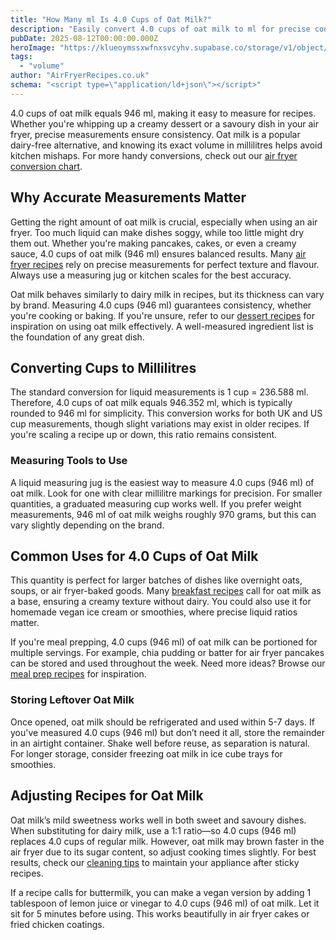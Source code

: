 ```yaml
---
title: "How Many ml Is 4.0 Cups of Oat Milk?"
description: "Easily convert 4.0 cups of oat milk to ml for precise cooking and baking. Get accurate measurements in seconds!"
pubDate: 2025-08-12T00:00:00.000Z
heroImage: "https://klueoymssxwfnxsvcyhv.supabase.co/storage/v1/object/public/md/how-many-ml-is-4-cups-oat-milk-0fd3fe8e.webp"
tags:
  - "volume"
author: "AirFryerRecipes.co.uk"
schema: "<script type=\"application/ld+json\"></script>"
---
```


<p>4.0 cups of oat milk equals 946 ml, making it easy to measure for recipes. Whether you're whipping up a creamy dessert or a savoury dish in your air fryer, precise measurements ensure consistency. Oat milk is a popular dairy-free alternative, and knowing its exact volume in millilitres helps avoid kitchen mishaps. For more handy conversions, check out our <a href=https://www.airfryerrecipe.co.uk/air-fryer-conversion-chart>air fryer conversion chart</a>.</p>  

<h2>Why Accurate Measurements Matter</h2>  
<p>Getting the right amount of oat milk is crucial, especially when using an air fryer. Too much liquid can make dishes soggy, while too little might dry them out. Whether you're making pancakes, cakes, or even a creamy sauce, 4.0 cups of oat milk (946 ml) ensures balanced results. Many <a href=https://www.airfryerrecipe.co.uk/recipes>air fryer recipes</a> rely on precise measurements for perfect texture and flavour. Always use a measuring jug or kitchen scales for the best accuracy.</p>  

<p>Oat milk behaves similarly to dairy milk in recipes, but its thickness can vary by brand. Measuring 4.0 cups (946 ml) guarantees consistency, whether you're cooking or baking. If you're unsure, refer to our <a href=https://www.airfryerrecipe.co.uk/recipe-category/dessert>dessert recipes</a> for inspiration on using oat milk effectively. A well-measured ingredient list is the foundation of any great dish.</p>  

<h2>Converting Cups to Millilitres</h2>  
<p>The standard conversion for liquid measurements is 1 cup = 236.588 ml. Therefore, 4.0 cups of oat milk equals 946.352 ml, which is typically rounded to 946 ml for simplicity. This conversion works for both UK and US cup measurements, though slight variations may exist in older recipes. If you're scaling a recipe up or down, this ratio remains consistent.</p>  

<h3>Measuring Tools to Use</h3>  
<p>A liquid measuring jug is the easiest way to measure 4.0 cups (946 ml) of oat milk. Look for one with clear millilitre markings for precision. For smaller quantities, a graduated measuring cup works well. If you prefer weight measurements, 946 ml of oat milk weighs roughly 970 grams, but this can vary slightly depending on the brand.</p>  

<h2>Common Uses for 4.0 Cups of Oat Milk</h2>  
<p>This quantity is perfect for larger batches of dishes like overnight oats, soups, or air fryer-baked goods. Many <a href=https://www.airfryerrecipe.co.uk/recipe-category/breakfast>breakfast recipes</a> call for oat milk as a base, ensuring a creamy texture without dairy. You could also use it for homemade vegan ice cream or smoothies, where precise liquid ratios matter.</p>  

<p>If you're meal prepping, 4.0 cups (946 ml) of oat milk can be portioned for multiple servings. For example, chia pudding or batter for air fryer pancakes can be stored and used throughout the week. Need more ideas? Browse our <a href=https://www.airfryerrecipe.co.uk/recipe-category/meal-prep>meal prep recipes</a> for inspiration.</p>  

<h3>Storing Leftover Oat Milk</h3>  
<p>Once opened, oat milk should be refrigerated and used within 5-7 days. If you've measured 4.0 cups (946 ml) but don’t need it all, store the remainder in an airtight container. Shake well before reuse, as separation is natural. For longer storage, consider freezing oat milk in ice cube trays for smoothies.</p>  

<h2>Adjusting Recipes for Oat Milk</h2>  
<p>Oat milk’s mild sweetness works well in both sweet and savoury dishes. When substituting for dairy milk, use a 1:1 ratio—so 4.0 cups (946 ml) replaces 4.0 cups of regular milk. However, oat milk may brown faster in the air fryer due to its sugar content, so adjust cooking times slightly. For best results, check our <a href=https://www.airfryerrecipe.co.uk/air-fryer-cleaner>cleaning tips</a> to maintain your appliance after sticky recipes.</p>  

<p>If a recipe calls for buttermilk, you can make a vegan version by adding 1 tablespoon of lemon juice or vinegar to 4.0 cups (946 ml) of oat milk. Let it sit for 5 minutes before using. This works beautifully in air fryer cakes or fried chicken coatings.</p>